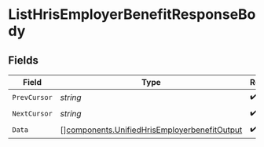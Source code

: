 # ListHrisEmployerBenefitResponseBody


## Fields

| Field                                                                                                        | Type                                                                                                         | Required                                                                                                     | Description                                                                                                  |
| ------------------------------------------------------------------------------------------------------------ | ------------------------------------------------------------------------------------------------------------ | ------------------------------------------------------------------------------------------------------------ | ------------------------------------------------------------------------------------------------------------ |
| `PrevCursor`                                                                                                 | *string*                                                                                                     | :heavy_check_mark:                                                                                           | N/A                                                                                                          |
| `NextCursor`                                                                                                 | *string*                                                                                                     | :heavy_check_mark:                                                                                           | N/A                                                                                                          |
| `Data`                                                                                                       | [][components.UnifiedHrisEmployerbenefitOutput](../../models/components/unifiedhrisemployerbenefitoutput.md) | :heavy_check_mark:                                                                                           | N/A                                                                                                          |